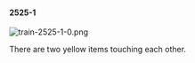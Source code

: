 #### 2525-1
![train-2525-1-0.png](https://github.com/lil-lab/nlvr/raw/master/nlvr/train/images/51/train-2525-1-0.png "train-2525-1-0.png")

There are two yellow items touching each other.